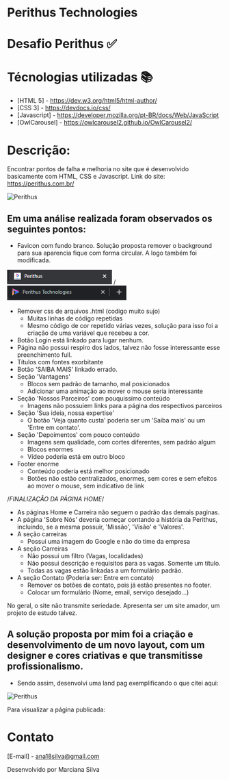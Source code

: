 # Perithus Technologies

# Desafio Perithus :white_check_mark:

# Técnologias utilizadas :books:

* [HTML 5] - https://dev.w3.org/html5/html-author/
* [CSS 3] - https://devdocs.io/css/
* [Javascript] - https://developer.mozilla.org/pt-BR/docs/Web/JavaScript
* [OwlCarousel] - https://owlcarousel2.github.io/OwlCarousel2/

# Descrição:

Encontrar pontos de falha e melhoria no site que é desenvolvido basicamente com HTML, CSS e Javascript.
Link do site: https://perithus.com.br/

![Perithus](assets/img/perithusant.gif)

## Em uma análise realizada foram observados os seguintes pontos:

- Favicon com fundo branco. Solução proposta remover o background para sua aparencia fique com forma circular. A logo também foi modificada.

![Perithus](assets/img/fp.png) / ![Perithus](assets/img/fpp.png)

- Remover css de arquivos .html (codigo muito sujo)
  - Muitas linhas de código repetidas
  - Mesmo código de cor repetido várias vezes, solução para isso foi a criação de uma variável que recebeu a cor.
- Botão Login está linkado para lugar nenhum.
- Página não possui respiro dos lados, talvez não fosse interessante esse preenchimento full.
- Títulos com fontes exorbitante
- Botão 'SAIBA MAIS' linkado errado.
- Seção 'Vantagens'
  - Blocos sem padrão de tamanho, mal posicionados
  - Adicionar uma animação ao mover o mouse seria interessante
- Seção 'Nossos Parceiros' com pouquissímo conteúdo
  - Imagens não possuiem links para a página dos respectivos parceiros
- Seção 'Sua ideia, nossa expertise'
  - O botão 'Veja quanto custa' poderia ser um 'Saiba mais' ou um 'Entre em contato'.
- Seção 'Depoimentos' com pouco conteúdo
  - Imagens sem qualidade, com cortes diferentes, sem padrão algum
  - Blocos enormes
  - Vídeo poderia está em outro bloco
- Footer enorme
  - Conteúdo poderia está melhor posicionado
  - Botões não estão centralizados, enormes, sem cores e sem efeitos ao mover o mouse, sem indicativo de link

/*FINALIZAÇÃO DA PÁGINA HOME*/

- As páginas Home e Carreira não seguem o padrão das demais paginas. 
- A página 'Sobre Nós' deveria começar contando a história da Perithus, incluindo, se a mesma possuir, 
'Missão', 'Visão' e 'Valores'.
- A seção carreiras
  - Possui uma imagem do Google e não do time da empresa
- A seção Carreiras
  - Não possui um filtro (Vagas, localidades)
  - Não possui descrição e requisitos para as vagas. Somente um título.
  - Todas as vagas estão linkadas a um formulário padrão.
- A seção Contato (Poderia ser: Entre em contato)
  - Remover os botões de contato, pois já estão presentes no footer.
  - Colocar um formulário (Nome, email, serviço desejado...)

No geral, o site não transmite seriedade. Apresenta ser um site amador, um projeto de estudo talvez.

## A solução proposta por mim foi a criação e desenvolvimento de um novo layout, com um designer e cores criativas e que transmitisse profissionalismo.

- Sendo assim, desenvolvi uma land pag exemplificando o que citei aqui:


![Perithus](assets/img/perithus.gif)

Para visualizar a página publicada: 

# Contato
[E-mail] - ana18silva@gmail.com

Desenvolvido por Marciana Silva
